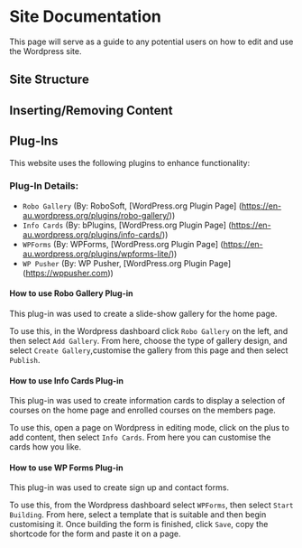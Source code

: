 # Site Documentation

This page will serve as a guide to any potential users on how to edit and use the Wordpress site.

## Site Structure

## Inserting/Removing Content 

## Plug-Ins
This website uses the following plugins to enhance functionality:

### Plug-In Details:
- `Robo Gallery` (By: RoboSoft, [WordPress.org Plugin Page] (https://en-au.wordpress.org/plugins/robo-gallery/))
- `Info Cards` (By: bPlugins, [WordPress.org Plugin Page] (https://en-au.wordpress.org/plugins/info-cards/))
- `WPForms` (By: WPForms, [WordPress.org Plugin Page] (https://en-au.wordpress.org/plugins/wpforms-lite/))
- `WP Pusher` (By: WP Pusher, [WordPress.org Plugin Page] (https://wppusher.com))
  
#### How to use Robo Gallery Plug-in
This plug-in was used to create a slide-show gallery for the home page. 

To use this, in the Wordpress dashboard click `Robo Gallery` on the left, and then select `Add Gallery`. From here, choose the type of gallery design, and select `Create Gallery`,customise the gallery from this page and then select `Publish`. 

#### How to use Info Cards Plug-in
This plug-in was used to create information cards to display a selection of courses on the home page and enrolled courses on the members page. 

To use this, open a page on Wordpress in editing mode, click on the plus to add content, then select `Info Cards`. From here you can customise the cards how you like. 

#### How to use WP Forms Plug-in
This plug-in was used to create sign up and contact forms. 

To use this, from the Wordpress dashboard select `WPForms`, then select `Start Building`. From here, select a template that is suitable and then begin customising it. Once building the form is finished, click `Save`, copy the shortcode for the form and paste it on a page. 
